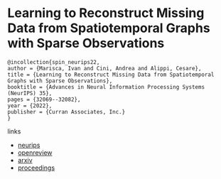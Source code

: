 # Learning to Reconstruct Missing Data from Spatiotemporal Graphs with Sparse Observations

```
@incollection{spin_neurips22,
author = {Marisca, Ivan and Cini, Andrea and Alippi, Cesare},
title = {Learning to Reconstruct Missing Data from Spatiotemporal Graphs with Sparse Observations},
booktitle = {Advances in Neural Information Processing Systems (NeurIPS) 35},
pages = {32069--32082},
year = {2022},
publisher = {Curran Associates, Inc.}
}
```

links
- [neurips](https://nips.cc/Conferences/2022/Schedule?showEvent=53145)
- [openreview](https://openreview.net/forum?id=ejkwDKPowQl)
- [arxiv](https://arxiv.org/abs/2205.13479)
- [proceedings](https://papers.nips.cc//paper_files/paper/2022/hash/cf70320e93c08b39b1b29a348097a376-Abstract-Conference.html)

